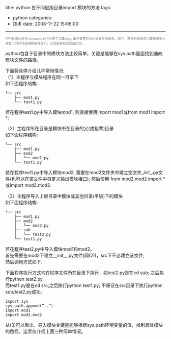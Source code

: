 title: python 在不同层级目录import 模块的方法
tags:
  - python
categories:
  - 技术
date: 2008-11-22 15:06:00
---
<font size="1" color="grey">
[声明] 很久前在chinaunix hi中分享了几篇blog, 由于其意外关闭导致全部丢失。如今，意外的发现有几篇被很多人转载！同时也感谢那些博主们，让我能够找回这篇旧文。
</font>


python包含子目录中的模块方法比较简单，关键是能够在sys.path里面找到通向模块文件的路径。

下面将具体介绍几种常用情况:  
（1）主程序与模块程序在同一目录下    
如下面程序结构:
```
└── src
    ├── mod1.py
    └── test1.py
```
若在程序test1.py中导入模块mod1, 则直接使用import mod1或from mod1 import *;

（2）主程序所在目录是模块所在目录的父(或祖辈)目录  
如下面程序结构:
```
└── src
    ├── mod1.py
    ├── mod2
    │   └── mod2.py
    └── test1.py
```
若在程序test1.py中导入模块mod2, 需要在mod2文件夹中建立空文件\__init__.py文件(也可以在该文件中自定义输出模块接口); 然后使用 from mod2.mod2 import * 或import mod2.mod2.


（3）主程序导入上层目录中模块或其他目录(平级)下的模块  
如下面程序结构:
```
└── src
    ├── mod1.py
    ├── mod2
    │   └── mod2.py
    ├── sub
    │   └── test2.py
    └── test1.py
```
若在程序test2.py中导入模块mod1和mod2。  
首先需要在mod2下建立__init__.py文件(同(2))，src下不必建立该文件;   
然后调用方式如下.

下面程序执行方式均在程序文件所在目录下执行，如test2.py是在cd sub; 之后执行python test2.py.  
而test1.py是在cd src;之后执行python test1.py; 不保证在src目录下执行python sub/test2.py成功。
```
import sys
sys.path.append(”..”)
import mod1
import mod2.mod2
```


从(3)可以看出，导入模块关键是能够根据sys.path环境变量的值，找到具体模块的路径。这里仅介绍上面三种简单情况。